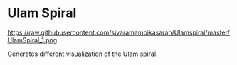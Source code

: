 Ulam Spiral
===========

https://raw.githubusercontent.com/sivaramambikasaran/Ulamspiral/master/UlamSpiral_1.png

Generates different visualization of the Ulam spiral.
